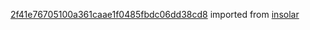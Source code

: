 [2f41e76705100a361caae1f0485fbdc06dd38cd8](https://github.com/insolar/insolar/commit/2f41e76705100a361caae1f0485fbdc06dd38cd8) imported from [insolar](https://github.com/insolar/insolar)
